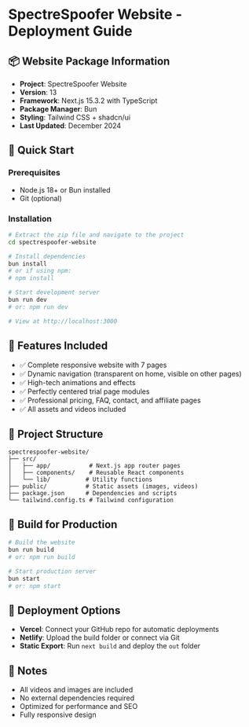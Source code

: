 # SpectreSpoofer Website - Deployment Guide

## 📦 Website Package Information
- **Project**: SpectreSpoofer Website
- **Version**: 13
- **Framework**: Next.js 15.3.2 with TypeScript
- **Package Manager**: Bun
- **Styling**: Tailwind CSS + shadcn/ui
- **Last Updated**: December 2024

## 🚀 Quick Start

### Prerequisites
- Node.js 18+ or Bun installed
- Git (optional)

### Installation
```bash
# Extract the zip file and navigate to the project
cd spectrespoofer-website

# Install dependencies
bun install
# or if using npm:
# npm install

# Start development server
bun run dev
# or: npm run dev

# View at http://localhost:3000
```

## 🌟 Features Included
- ✅ Complete responsive website with 7 pages
- ✅ Dynamic navigation (transparent on home, visible on other pages)
- ✅ High-tech animations and effects
- ✅ Perfectly centered trial page modules
- ✅ Professional pricing, FAQ, contact, and affiliate pages
- ✅ All assets and videos included

## 📁 Project Structure
```
spectrespoofer-website/
├── src/
│   ├── app/           # Next.js app router pages
│   ├── components/    # Reusable React components
│   └── lib/          # Utility functions
├── public/           # Static assets (images, videos)
├── package.json      # Dependencies and scripts
└── tailwind.config.ts # Tailwind configuration
```

## 🔧 Build for Production
```bash
# Build the website
bun run build
# or: npm run build

# Start production server
bun start
# or: npm start
```

## 🚀 Deployment Options
- **Vercel**: Connect your GitHub repo for automatic deployments
- **Netlify**: Upload the build folder or connect via Git
- **Static Export**: Run `next build` and deploy the `out` folder

## 📝 Notes
- All videos and images are included
- No external dependencies required
- Optimized for performance and SEO
- Fully responsive design
